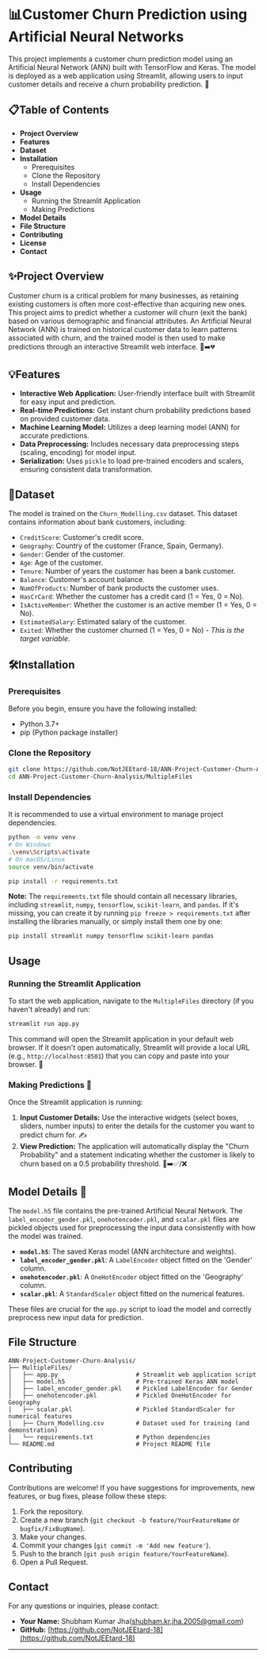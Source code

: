 # 📊Customer Churn Prediction using Artificial Neural Networks 

This project implements a customer churn prediction model using an Artificial Neural Network (ANN) built with TensorFlow and Keras. The model is deployed as a web application using Streamlit, allowing users to input customer details and receive a churn probability prediction. 🚀

## **📋Table of Contents** 

*   **Project Overview** 
*   **Features** 
*   **Dataset** 
*   **Installation** 
    *   Prerequisites 
    *   Clone the Repository 
    *   Install Dependencies 
*   **Usage** 
    *   Running the Streamlit Application 
    *   Making Predictions
*   **Model Details** 
*   **File Structure** 
*   **Contributing** 
*   **License** 
*   **Contact** 

## **✨Project Overview** 

Customer churn is a critical problem for many businesses, as retaining existing customers is often more cost-effective than acquiring new ones. This project aims to predict whether a customer will churn (exit the bank) based on various demographic and financial attributes. An Artificial Neural Network (ANN) is trained on historical customer data to learn patterns associated with churn, and the trained model is then used to make predictions through an interactive Streamlit web interface. 🏦➡️💔

## **💡Features** 

*   **Interactive Web Application:** User-friendly interface built with Streamlit for easy input and prediction. 
*   **Real-time Predictions:** Get instant churn probability predictions based on provided customer data. 
*   **Machine Learning Model:** Utilizes a deep learning model (ANN) for accurate predictions. 
*   **Data Preprocessing:** Includes necessary data preprocessing steps (scaling, encoding) for model input. 
*   **Serialization:** Uses `pickle` to load pre-trained encoders and scalers, ensuring consistent data transformation. 

## **📁Dataset** 

The model is trained on the `Churn_Modelling.csv` dataset. This dataset contains information about bank customers, including:

*   `CreditScore`: Customer's credit score. 
*   `Geography`: Country of the customer (France, Spain, Germany). 
*   `Gender`: Gender of the customer. 
*   `Age`: Age of the customer. 
*   `Tenure`: Number of years the customer has been a bank customer. 
*   `Balance`: Customer's account balance. 
*   `NumOfProducts`: Number of bank products the customer uses. 
*   `HasCrCard`: Whether the customer has a credit card (1 = Yes, 0 = No). 
*   `IsActiveMember`: Whether the customer is an active member (1 = Yes, 0 = No). 
*   `EstimatedSalary`: Estimated salary of the customer. 
*   `Exited`: Whether the customer churned (1 = Yes, 0 = No) - *This is the target variable*. 

## **🛠️Installation** 

### Prerequisites 

Before you begin, ensure you have the following installed:

*   Python 3.7+ 
*   pip (Python package installer) 

### Clone the Repository 

```bash
git clone https://github.com/NotJEEtard-18/ANN-Project-Customer-Churn-Analysis.git
cd ANN-Project-Customer-Churn-Analysis/MultipleFiles
```

### Install Dependencies 

It is recommended to use a virtual environment to manage project dependencies.

```bash
python -m venv venv
# On Windows
.\venv\Scripts\activate
# On macOS/Linux
source venv/bin/activate

pip install -r requirements.txt
```

**Note:** The `requirements.txt` file should contain all necessary libraries, including `streamlit`, `numpy`, `tensorflow`, `scikit-learn`, and `pandas`. If it's missing, you can create it by running `pip freeze > requirements.txt` after installing the libraries manually, or simply install them one by one:

```bash
pip install streamlit numpy tensorflow scikit-learn pandas
```

## **Usage** 

### Running the Streamlit Application 

To start the web application, navigate to the `MultipleFiles` directory (if you haven't already) and run:

```bash
streamlit run app.py
```

This command will open the Streamlit application in your default web browser. If it doesn't open automatically, Streamlit will provide a local URL (e.g., `http://localhost:8501`) that you can copy and paste into your browser. 🔗

### Making Predictions 🔮

Once the Streamlit application is running:

1.  **Input Customer Details:** Use the interactive widgets (select boxes, sliders, number inputs) to enter the details for the customer you want to predict churn for. ✍️
2.  **View Prediction:** The application will automatically display the "Churn Probability" and a statement indicating whether the customer is likely to churn based on a 0.5 probability threshold. 🤔➡️✅/❌

## **Model Details** 🧠

The `model.h5` file contains the pre-trained Artificial Neural Network. The `label_encoder_gender.pkl`, `onehotencoder.pkl`, and `scalar.pkl` files are pickled objects used for preprocessing the input data consistently with how the model was trained.

*   **`model.h5`**: The saved Keras model (ANN architecture and weights). 
*   **`label_encoder_gender.pkl`**: A `LabelEncoder` object fitted on the 'Gender' column. 
*   **`onehotencoder.pkl`**: A `OneHotEncoder` object fitted on the 'Geography' column. 
*   **`scalar.pkl`**: A `StandardScaler` object fitted on the numerical features. 

These files are crucial for the `app.py` script to load the model and correctly preprocess new input data for prediction. 

## **File Structure** 

```
ANN-Project-Customer-Churn-Analysis/
├── MultipleFiles/
│   ├── app.py                      # Streamlit web application script 
│   ├── model.h5                    # Pre-trained Keras ANN model 
│   ├── label_encoder_gender.pkl    # Pickled LabelEncoder for Gender 
│   ├── onehotencoder.pkl           # Pickled OneHotEncoder for Geography 
│   ├── scalar.pkl                  # Pickled StandardScaler for numerical features 
│   ├── Churn_Modelling.csv         # Dataset used for training (and demonstration) 
│   └── requirements.txt            # Python dependencies 
└── README.md                       # Project README file 
```

## **Contributing** 

Contributions are welcome! If you have suggestions for improvements, new features, or bug fixes, please follow these steps:

1.  Fork the repository. 
2.  Create a new branch (`git checkout -b feature/YourFeatureName` or `bugfix/FixBugName`). 
3.  Make your changes. 
4.  Commit your changes (`git commit -m 'Add new feature'`). 
5.  Push to the branch (`git push origin feature/YourFeatureName`). 
6.  Open a Pull Request. 

## **Contact** 

For any questions or inquiries, please contact:

*   **Your Name:** Shubham Kumar Jha(shubham.kr.jha.2005@gmail.com) 
*   **GitHub:** [https://github.com/NotJEEtard-18](https://github.com/NotJEEtard-18) 

---
